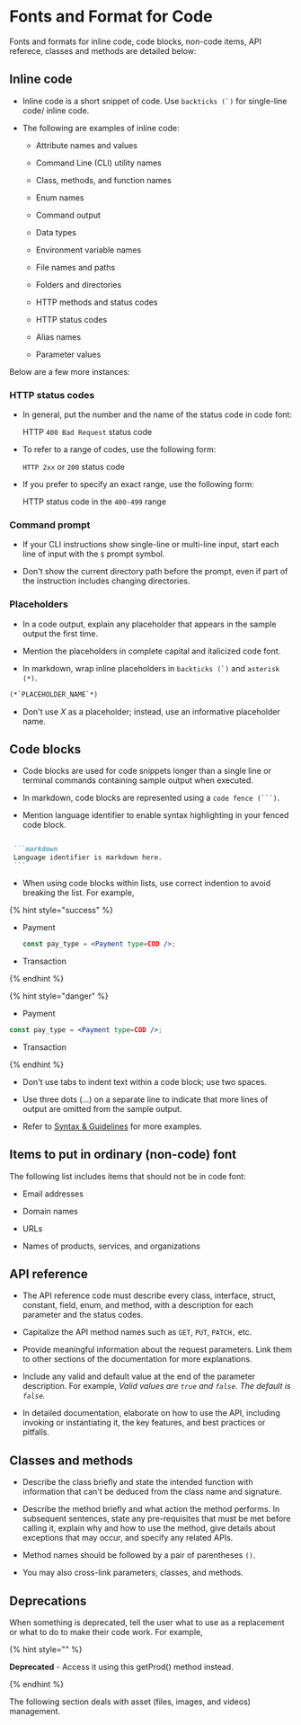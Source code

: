 # Fonts and Format for Code

Fonts and formats for inline code, code blocks, non-code items, API referece, classes and methods are detailed below:

## Inline code

* Inline code is a short snippet of code. Use ``backticks (`)`` for single-line code/ inline code.

* The following are examples of inline code:

  * Attribute names and values

  * Command Line (CLI) utility names

  * Class, methods, and function names

  * Enum names

  * Command output

  * Data types

  * Environment variable names

  * File names and paths

  * Folders and directories

  * HTTP methods and status codes

  * HTTP status codes

  * Alias names

  * Parameter values

Below are a few more instances:

### HTTP status codes

* In general, put the number and the name of the status code in code font:

    HTTP `400 Bad Request` status code

* To refer to a range of codes, use the following form:

    `HTTP 2xx` or `200` status code

* If you prefer to specify an exact range, use the following form:

    HTTP status code in the `400-499` range

### Command prompt

* If your CLI instructions show single-line or multi-line input, start each line of input with the `$` prompt symbol.

* Don't show the current directory path before the prompt, even if part of the instruction includes changing directories.

### Placeholders

* In a code output, explain any placeholder that appears in the sample output the first time.

* Mention the placeholders in complete capital and italicized code font.

* In markdown, wrap inline placeholders in ``backticks (`)`` and `asterisk (*)`.

 ```markdown
 (*`PLACEHOLDER_NAME`*)
 ```

* Don't use *X* as a placeholder; instead, use an informative placeholder name.

## Code blocks

* Code blocks are used for code snippets longer than a single line or terminal commands containing sample output when executed.

* In markdown, code blocks are represented using a `code fence (```)`.

* Mention language identifier to enable syntax highlighting in your fenced code block.

 ````markdown

  ```markdown
  Language identifier is markdown here.  
  ```

 ````

* When using code blocks within lists, use correct indention to avoid breaking the list. For example,

{% hint style="success" %}

* Payment

  ```jsx
  const pay_type = <Payment type=COD />;
  ```

* Transaction

{% endhint %}

{% hint style="danger" %}

* Payment

```jsx
const pay_type = <Payment type=COD />;
```

* Transaction

{% endhint %}

* Don't use tabs to indent text within a code block; use two spaces.

* Use three dots (...) on a separate line to indicate that more lines of output are omitted from the sample output.

* Refer to [Syntax & Guidelines](https://handbook.shopware.com/Product/Guides/Development/DeveloperDocumentation#syntax--guidelines) for more examples.

## Items to put in ordinary (non-code) font

The following list includes items that should not be in code font:

* Email addresses

* Domain names

* URLs

* Names of products, services, and organizations

## API reference

* The API reference code must describe every class, interface, struct, constant, field, enum, and method, with a description for each parameter and the status codes.

* Capitalize the API method names such as `GET`, `PUT`, `PATCH,` etc.

* Provide meaningful information about the request parameters. Link them to other sections of the documentation for more explanations.

* Include any valid and default value at the end of the parameter description. For example, *Valid values are `true` and `false`. The default is `false`.*

* In detailed documentation, elaborate on how to use the API, including invoking or instantiating it, the key features, and best practices or pitfalls.

## Classes and methods

* Describe the class briefly and state the intended function with information that can't be deduced from the class name and signature.

* Describe the method briefly and what action the method performs. In subsequent sentences, state any pre-requisites that must be met before calling it, explain why and how to use the method, give details about exceptions that may occur, and specify any related APIs.

* Method names should be followed by a pair of parentheses `()`.

* You may also cross-link parameters, classes, and methods.

## Deprecations

When something is deprecated, tell the user what to use as a replacement or what to do to make their code work. For example,

{% hint style="" %}

**Deprecated** - Access it using this getProd() method instead.

{% endhint %}

The following section deals with asset (files, images, and videos) management.
